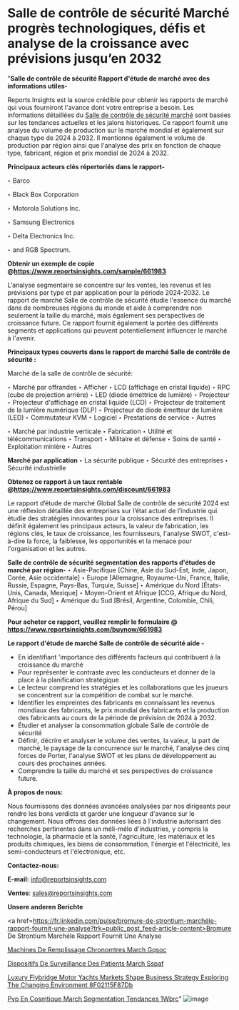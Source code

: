 # Salle de contrôle de sécurité Marché progrès technologiques, défis et analyse de la croissance avec prévisions jusqu’en 2032

 "<strong>Salle de contrôle de sécurité Rapport d'étude de marché avec des informations utiles-</strong>

Reports Insights est la source crédible pour obtenir les rapports de marché qui vous fourniront l'avance dont votre entreprise a besoin. Les informations détaillées du <a href=https://www.reportsinsights.com/sample/661983>Salle de contrôle de sécurité marché</a> sont basées sur les tendances actuelles et les jalons historiques. Ce rapport fournit une analyse du volume de production sur le marché mondial et également sur chaque type de 2024 à 2032. Il mentionne également le volume de production par région ainsi que l'analyse des prix en fonction de chaque type, fabricant, région et prix mondial de 2024 à 2032.

<b>Principaux acteurs clés répertoriés dans le rapport-</b>

‣ Barco

‣ Black Box Corporation

‣ Motorola Solutions Inc.

‣ Samsung Electronics

‣ Delta Electronics Inc.

‣ and RGB Spectrum.

<strong><b>Obtenir un exemple de copie @</b></strong><a href=https://www.reportsinsights.com/sample/661983><strong><b>https://www.reportsinsights.com/sample/661983</b></strong></a>

L'analyse segmentaire se concentre sur les ventes, les revenus et les prévisions par type et par application pour la période 2024-2032. Le rapport de marché Salle de contrôle de sécurité étudie l'essence du marché dans de nombreuses régions du monde et aide à comprendre non seulement la taille du marché, mais également ses perspectives de croissance future. Ce rapport fournit également la portée des différents segments et applications qui peuvent potentiellement influencer le marché à l'avenir.

<strong>Principaux types couverts dans le rapport de marché Salle de contrôle de sécurité :</strong>

Marché de la salle de contrôle de sécurité:

‣  Marché par offrandes
‣ Afficher
‣ LCD (affichage en cristal liquide)
‣ RPC (cube de projection arrière)
‣ LED (diode émettrice de lumière)
‣ Projecteur
‣ Projecteur d'affichage en cristal liquide (LCD)
‣ Projecteur de traitement de la lumière numérique (DLP)
‣ Projecteur de diode émetteur de lumière (LED)
‣ Commutateur KVM
‣ Logiciel
‣ Prestations de service
‣ Autres

‣  Marché par industrie verticale
‣ Fabrication
‣ Utilité et télécommunications
‣ Transport
‣ Militaire et défense
‣ Soins de santé
‣ Exploitation minière
‣ Autres

<strong>Marché par application </strong>
‣ La sécurité publique
‣ Sécurité des entreprises
‣ Sécurité industrielle

<strong><b>Obtenez ce rapport à un taux rentable @</b></strong><a href=https://www.reportsinsights.com/discount/661983><strong><b>https://www.reportsinsights.com/discount/661983</b></strong></a>

Le rapport d’étude de marché Global Salle de contrôle de sécurité 2024 est une réflexion détaillée des entreprises sur l’état actuel de l’industrie qui étudie des stratégies innovantes pour la croissance des entreprises. Il définit également les principaux acteurs, la valeur de fabrication, les régions clés, le taux de croissance, les fournisseurs, l'analyse SWOT, c'est-à-dire la force, la faiblesse, les opportunités et la menace pour l'organisation et les autres.

<strong>Salle de contrôle de sécurité segmentation des rapports d'études de marché par région-</strong>
‣ Asie-Pacifique [Chine, Asie du Sud-Est, Inde, Japon, Corée, Asie occidentale]
‣ Europe [Allemagne, Royaume-Uni, France, Italie, Russie, Espagne, Pays-Bas, Turquie, Suisse]
‣ Amérique du Nord [États-Unis, Canada, Mexique]
‣ Moyen-Orient et Afrique [CCG, Afrique du Nord, Afrique du Sud]
‣ Amérique du Sud [Brésil, Argentine, Colombie, Chili, Pérou]

<strong>Pour acheter ce rapport, veuillez remplir le formulaire @   <a href=https://www.reportsinsights.com/buynow/661983>https://www.reportsinsights.com/buynow/661983</a></strong>

<strong>Le rapport d'étude de marché Salle de contrôle de sécurité aide -</strong>
<ul>
  <li>En identifiant 'importance des différents facteurs qui contribuent à la croissance du marché</li>
  <li>Pour représenter le contraste avec les conducteurs et donner de la place à la planification stratégique</li>
  <li>Le lecteur comprend les stratégies et les collaborations que les joueurs se concentrent sur la compétition de combat sur le marché.</li>
  <li>Identifier les empreintes des fabricants en connaissant les revenus mondiaux des fabricants, le prix mondial des fabricants et la production des fabricants au cours de la période de prévision de 2024 à 2032.</li>
  <li>Étudier et analyser la consommation globale Salle de contrôle de sécurité</li>
  <li>Définir, décrire et analyser le volume des ventes, la valeur, la part de marché, le paysage de la concurrence sur le marché, l'analyse des cinq forces de Porter, l'analyse SWOT et les plans de développement au cours des prochaines années.</li>
  <li>Comprendre la taille du marché et ses perspectives de croissance future.</li>
</ul>
<strong>À propos de nous:</strong>

Nous fournissons des données avancées analysées par nos dirigeants pour rendre les bons verdicts et garder une longueur d'avance sur le changement. Nous offrons des données liées à l'industrie autorisant des recherches pertinentes dans un méli-mélo d'industries, y compris la technologie, la pharmacie et la santé, l'agriculture, les matériaux et les produits chimiques, les biens de consommation, l'énergie et l'électricité, les semi-conducteurs et l'électronique, etc.

<strong>Contactez-nous:</strong>

<strong>E-mail:</strong> <a href=mailto:info@reportsinsights.com>info@reportsinsights.com</a>

<strong>Ventes</strong>: <a href=mailto:sales@reportsinsights.com>sales@reportsinsights.com</a>

<strong>Unsere anderen Berichte</strong>

<a href=https://fr.linkedin.com/pulse/bromure-de-strontium-marchéle-rapport-fournit-une-analyse?trk=public_post_feed-article-content>Bromure De Strontium Marchéle Rapport Fournit Une Analyse</a>

<a href=https://www.linkedin.com/pulse/machines-de-remplissage-chronom%C3%A9tr%C3%A9es-march%C3%A9-gqsoc/>Machines De Remplissage Chronomtres March Gqsoc</a>

<a href=https://www.linkedin.com/pulse/dispositifs-de-surveillance-des-patients-march%C3%A9-sspaf/>Dispositifs De Surveillance Des Patients March Sspaf</a>

<a href=https://medium.com/@sakshideshmukh994/luxury-flybridge-motor-yachts-markets-shape-business-strategy-exploring-the-changing-environment-8f02115f87db>Luxury Flybridge Motor Yachts Markets Shape Business Strategy Exploring The Changing Environment 8F02115F87Db</a>

<a href=https://www.linkedin.com/pulse/pvp-en-cosm%C3%A9tique-march%C3%A9-segmentation-tendances-1wbrc/>Pvp En Cosmtique March Segmentation Tendances 1Wbrc</a>"
![image](https://github.com/daminid12/RImarketgrowth/assets/158430485/a44e2116-c7cd-4194-8bfe-1eae7b58c121)
